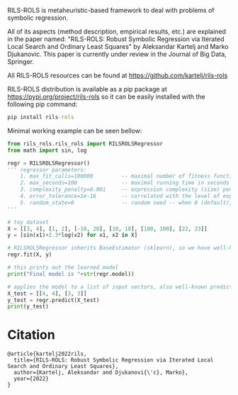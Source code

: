 RILS-ROLS is metaheuristic-based framework to deal with problems of symbolic regression. 

All of its aspects (method description, empirical results, etc.) are explained in the paper named:
"RILS-ROLS: Robust Symbolic Regression via Iterated Local Search and Ordinary Least Squares" by Aleksandar Kartelj and Marko Djukanovic. 
This paper is currently under review in the Journal of Big Data, Springer. 

All RILS-ROLS resources can be found at https://github.com/kartelj/rils-rols

RILS-ROLS distribution is available as a pip package at https://pypi.org/project/rils-rols
so it can be easily installed with the following pip command:

```bat
pip install rils-rols
```

Minimal working example can be seen bellow:
```python
from rils_rols.rils_rols import RILSROLSRegressor
from math import sin, log

regr = RILSROLSRegressor()
''' regressor parameters:
    1. max_fit_calls=100000         -- maximal number of fitness function calls
    2. max_seconds=100              -- maximal running time in seconds
    3. complexity_penalty=0.001     -- expression complexity (size) penalty -- larger value means size is more important
    4. error_tolerance=1e-16        -- correlated with the level of expected noise in data -- higher value means higher expected noise
    5. random_state=0               -- random seed -- when 0 (default), the algorithm might produce different results in different runs
'''

# toy dataset 
X = [[3, 4], [1, 2], [-10, 20], [10, 10], [100, 100], [22, 23]]
y = [sin(x1)+2.3*log(x2) for x1, x2 in X]

# RILSROLSRegressor inherits BaseEstimator (sklearn), so we have well-known fit method
regr.fit(X, y)

# this prints out the learned model
print("Final model is "+str(regr.model))

# applies the model to a list of input vectors, also well-known predict method
X_test = [[4, 4], [3, 3]]
y_test = regr.predict(X_test)
print(y_test)
```
# Citation

```
@article{kartelj2022rils,
  title={RILS-ROLS: Robust Symbolic Regression via Iterated Local Search and Ordinary Least Squares},
  author={Kartelj, Aleksandar and Djukanovi{\'c}, Marko},
  year={2022}
}
```
